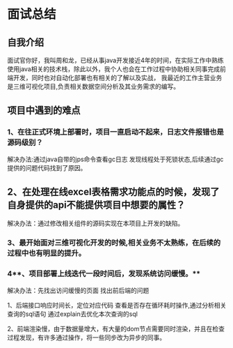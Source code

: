 # 面试总结

## 自我介绍

面试官你好，我叫周和龙，已经从事java开发接近4年的时间，在实际工作中熟练使用java相关的技术栈，除此以外，我个人也会在工作过程中协助相关同事完成前端开发，同时也对自动化部署也有相关的了解以及实战，
我最近的工作主营业务是三维可视化项目,负责相关数据空间分析及其业务需求的编写。

## 项目中遇到的难点

### 1、在往正式环境上部署时，项目一直启动不起来，日志文件报错也是源码级别？

解决办法:通过java自带的jps命令查看gc日志 发现线程处于死锁状态,后续通过gc提供的问题代码找到了原因。

## 2、在处理在线excel表格需求功能点的时候，发现了自身提供的api不能提供项目中想要的属性？

解决办法：通过修改相关组件的源码实现在本项目上开发的缺陷。

### 3、最开始面对三维可视化开发的时候,相关业务不太熟练，在后续的过程中也有明显的提升。

### 4**、项目部署上线迭代一段时间后，发现系统访问缓慢。**

解决办法：先找出访问缓慢的页面 找出前后端的问题

1、后端接口响应时间长，定位对应代码 查看是否存在循环耗时操作,通过分析相关查询的sql语句 通过explain去优化本次查询的sql

2、前端渲染慢，由于数据量增大，有大量的dom节点需要同时渲染，并且在检查过程发现，有许多通过操作，将一些同步改为异步的同事。